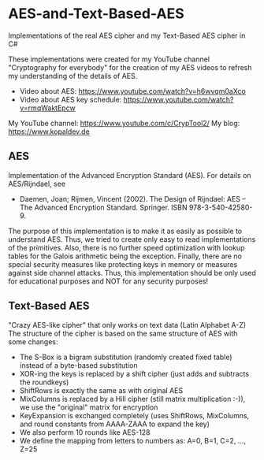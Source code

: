 # AES-and-Text-Based-AES
Implementations of the real AES cipher and my Text-Based AES cipher in C#

These implementations were created for my YouTube channel "Cryptography for everybody" for the creation of my AES videos to refresh my understanding of the details of AES.
- Video about AES: https://www.youtube.com/watch?v=h6wvqm0aXco
- Video about AES key schedule: https://www.youtube.com/watch?v=rmqWaktEpcw

My YouTube channel: https://www.youtube.com/c/CrypTool2/
My blog: https://www.kopaldev.de

## AES
Implementation of the Advanced Encryption Standard (AES). For details on AES/Rijndael, see 
- Daemen, Joan; Rijmen, Vincent (2002). The Design of Rijndael: AES – The Advanced Encryption Standard. Springer. ISBN 978-3-540-42580-9.

The purpose of this implementation is to make it as easily as possible to understand AES. Thus, we tried to create only
easy to read implementations of the primitives. Also, there is no further speed optimization with lookup tables for the
Galois arithmetic being the exception. Finally, there are no special security measures like protecting keys in
memory or measures against side channel attacks. Thus, this implementation should be only used for educational purposes
and NOT for any security purposes!

## Text-Based AES
"Crazy AES-like cipher" that only works on text data (Latin Alphabet A-Z)
The structure of the cipher is based on the same structure of AES with some changes:
- The S-Box is a bigram substitution (randomly created fixed table) instead of a byte-based substitution
- XOR-ing the keys is replaced by a shift cipher (just adds and subtracts the roundkeys)
- ShiftRows is exactly the same as with original AES
- MixColumns is replaced by a Hill cipher (still matrix multiplication :-)), we use the "original" matrix for encryption
- KeyExpansion is exchanged completely (uses ShiftRows, MixColumns, and round constants from AAAA-ZAAA to expand the key)
- We also perform 10 rounds like AES-128
- We define the mapping from letters to numbers as: A=0, B=1, C=2, ..., Z=25

